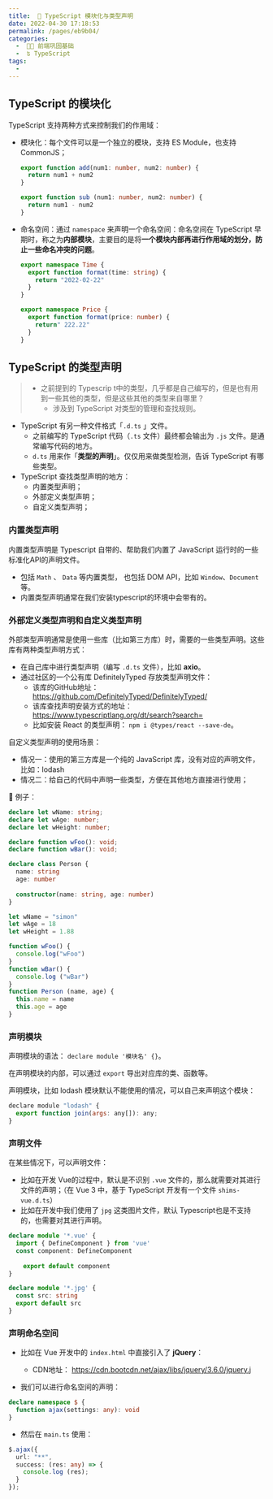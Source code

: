 ```yaml
---
title:  🚕 TypeScript 模块化与类型声明
date: 2022-04-30 17:18:53
permalink: /pages/eb9b04/
categories:
  -  🚶🏻 前端巩固基础
  -  ʦ TypeScript
tags:
  - 
---
```


## TypeScript 的模块化

TypeScript 支持两种方式来控制我们的作用域： 

+ 模块化：每个文件可以是一个独立的模块，支持 ES Module，也支持 CommonJS； 

  ```typescript
  export function add(num1: number, num2: number) {
    return num1 + num2
  }
  
  export function sub (num1: number, num2: number) { 
    return num1 - num2
  }
  ```

  

+ 命名空间：通过 `namespace` 来声明一个命名空间：命名空间在 TypeScript 早期时，称之为**内部模块**，主要目的是将**一个模块内部再进行作用域的划分，防止一些命名冲突的问题**。

  ```typescript
  export namespace Time {
    export function format(time: string) {
      return "2022-02-22"
    }
  }
  
  export namespace Price {
    export function format(price: number) {
      return" 222.22"
    }
  }
  ```





## TypeScript 的类型声明

> + 之前提到的 Typescrip t中的类型，几乎都是自己编写的，但是也有用到一些其他的类型，但是这些其他的类型来自哪里？
>   + 涉及到 TypeScript 对类型的管理和查找规则。

+ TypeScript 有另一种文件格式「`.d.ts` 」文件。
  + 之前编写的 TypeScript 代码（`.ts` 文件）最终都会输出为 `.js` 	文件。是通常编写代码的地方。
  + `d.ts` 用来作「**类型的声明**」。仅仅用来做类型检测，告诉 TypeScript 有哪些类型。
+ TypeScript 查找类型声明的地方：
  + 内置类型声明；
  + 外部定义类型声明；
  + 自定义类型声明；



### 内置类型声明

内置类型声明是 Typescript 自带的、帮助我们内置了 JavaScript 运行时的一些标准化API的声明文件。

+ 包括 `Math` 、 `Data` 等内置类型， 也包括 DOM API，比如 `Window`、`Document` 等。
+ 内置类型声明通常在我们安装typescript的环境中会带有的。



### 外部定义类型声明和自定义类型声明

外部类型声明通常是使用一些库（比如第三方库）时，需要的一些类型声明。这些库有两种类型声明方式：

+ 在自己库中进行类型声明（编写 `.d.ts` 文件），比如 **axio**。
+ 通过社区的一个公有库 DefinitelyTyped 存放类型声明文件：
  + 该库的GitHub地址：https://github.com/DefinitelyTyped/DefinitelyTyped/
  + 该库查找声明安装方式的地址：https://www.typescriptlang.org/dt/search?search= 
  + 比如安装 React 的类型声明： `npm i @types/react --save-de`。



自定义类型声明的使用场景：

+ 情况一：使用的第三方库是一个纯的 JavaScript 库，没有对应的声明文件，比如：lodash
+ 情况二：给自己的代码中声明一些类型，方便在其他地方直接进行使用；

🌰 例子：

```typescript
declare let wName: string;
declare let wAge: number;
declare let wHeight: number;

declare function wFoo(): void;
declare function wBar(): void;

declare class Person {
  name: string
  age: number
	
  constructor(name: string, age: number)
}
```

```js
let wName = "simon"
let wAge = 18
let wHeight = 1.88

function wFoo() {
  console.log("wFoo")
}
function wBar() {
  console.log ("wBar")
}
function Person (name, age) {
  this.name = name
  this.age = age
}
```



### 声明模块

声明模块的语法： `declare module '模块名' {}`。 

在声明模块的内部，可以通过 `export` 导出对应库的类、函数等。

声明模块，比如 lodash 模块默认不能使用的情况，可以自己来声明这个模块：

```js
declare module "lodash" {
  export function join(args: any[]): any;
}
```



###  声明文件

在某些情况下，可以声明文件： 

+ 比如在开发 Vue的过程中，默认是不识别 `.vue` 文件的，那么就需要对其进行文件的声明；（在 Vue 3 中，基于 TypeScript 开发有一个文件 `shims-vue.d.ts`）
+  比如在开发中我们使用了 `jpg` 这类图片文件，默认 Typescript也是不支持的，也需要对其进行声明。

```typescript
declare module '*.vue' {
  import { DefineComponent } from 'vue'
  const component: DefineComponent
  
	export default component
}

declare module '*.jpg' {
  const src: string
  export default src
}
```



### 声明命名空间

+ 比如在 Vue 开发中的 `index.html` 中直接引入了 **jQuery**： 
  + CDN地址： https://cdn.bootcdn.net/ajax/libs/jquery/3.6.0/jquery.j



+ 我们可以进行命名空间的声明：

```typescript
declare namespace $ {
  function ajax(settings: any): void
}
```

+ 然后在 `main.ts` 使用：

```typescript
$.ajax({
  url: "**",
  success: (res: any) => {
    console.log (res);
  }
});
```

